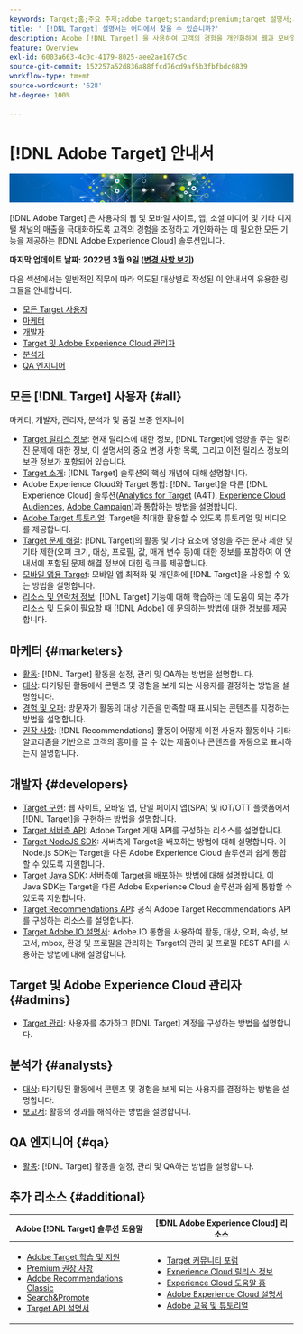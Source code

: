 ```yaml
---
keywords: Target;홈;주요 주제;adobe target;standard;premium;target 설명서;adobe target 설명서;홈
title: ' [!DNL Target] 설명서는 어디에서 찾을 수 있습니까?'
description: Adobe [!DNL Target] 을 사용하여 고객의 경험을 개인화하여 웹과 모바일 사이트, 앱 및 기타 디지털 채널에서 매출을 극대화하는 방법에 대해 알아보십시오.
feature: Overview
exl-id: 6003a663-4c0c-4179-8025-aee2ae107c5c
source-git-commit: 152257a52d836a88ffcd76cd9af5b3fbfbdc0839
workflow-type: tm+mt
source-wordcount: '628'
ht-degree: 100%

---
```


# [!DNL Adobe Target] 안내서

![배너](assets/target-home-banner-simple.png)

[!DNL Adobe Target] 은 사용자의 웹 및 모바일 사이트, 앱, 소셜 미디어 및 기타 디지털 채널의 매출을 극대화하도록 고객의 경험을 조정하고 개인화하는 데 필요한 모든 기능을 제공하는 [!DNL Adobe Experience Cloud] 솔루션입니다.

**마지막 업데이트 날짜: 2022년 3월 9일 ([변경 사항 보기](r-release-notes/doc-change.md))**

다음 섹션에서는 일반적인 직무에 따라 의도된 대상별로 작성된 이 안내서의 유용한 링크들을 안내합니다.

- [모든 Target 사용자](#all)
- [마케터](#marketers)
- [개발자](#developers)
- [Target 및 Adobe Experience Cloud 관리자](#admins)
- [분석가](#analysts)
- [QA 엔지니어](#qa)

## 모든 [!DNL Target] 사용자 {#all}

마케터, 개발자, 관리자, 분석가 및 품질 보증 엔지니어

- [Target 릴리스 정보](r-release-notes/release-notes.md): 현재 릴리스에 대한 정보, [!DNL Target]에 영향을 주는 알려진 문제에 대한 정보, 이 설명서의 중요 변경 사항 목록, 그리고 이전 릴리스 정보의 보관 정보가 포함되어 있습니다.
- [Target 소개](c-intro/intro.md): [!DNL Target] 솔루션의 핵심 개념에 대해 설명합니다.
- Adobe Experience Cloud와 Target 통합: [!DNL Target]을 다른 [!DNL Experience Cloud] 솔루션([Analytics for Target](/help/main/c-integrating-target-with-mac/a4t/a4t.md) (A4T), [Experience Cloud Audiences](/help/main/c-integrating-target-with-mac/mmp.md), [Adobe Campaign](/help/main/c-integrating-target-with-mac/campaign-and-target.md))과 통합하는 방법을 설명합니다.
- [Adobe Target 튜토리얼](https://experienceleague.adobe.com/docs/target-learn/tutorials/overview.html?lang=ko-KR): Target을 최대한 활용할 수 있도록 튜토리얼 및 비디오를 제공합니다.
- [Target 문제 해결](r-troubleshooting-target/troubleshooting-target.md): [!DNL Target]의 활동 및 기타 요소에 영향을 주는 문자 제한 및 기타 제한(오퍼 크기, 대상, 프로필, 값, 매개 변수 등)에 대한 정보를 포함하여 이 안내서에 포함된 문제 해결 정보에 대한 링크를 제공합니다.
- [모바일 앱용 Target](c-target-mobile-app/target-mobile-app.md): 모바일 앱 최적화 및 개인화에 [!DNL Target]을 사용할 수 있는 방법을 설명합니다.
- [리소스 및 연락처 정보](cmp-resources-and-contact-information.md): [!DNL Target] 기능에 대해 학습하는 데 도움이 되는 추가 리소스 및 도움이 필요할 때 [!DNL Adobe] 에 문의하는 방법에 대한 정보를 제공합니다.

## 마케터 {#marketers}

- [활동](c-activities/activities.md): [!DNL Target] 활동을 설정, 관리 및 QA하는 방법을 설명합니다.
- [대상](c-target/target.md): 타기팅된 활동에서 콘텐츠 및 경험을 보게 되는 사용자를 결정하는 방법을 설명합니다.
- [경험 및 오퍼](c-experiences/experiences.md): 방문자가 활동의 대상 기준을 만족할 때 표시되는 콘텐츠를 지정하는 방법을 설명합니다.
- [권장 사항](c-recommendations/recommendations.md): [!DNL Recommendations] 활동이 어떻게 이전 사용자 활동이나 기타 알고리즘을 기반으로 고객의 흥미를 끌 수 있는 제품이나 콘텐츠를 자동으로 표시하는지 설명합니다.

## 개발자 {#developers}

- [Target 구현](c-implementing-target/implementing-target.md): 웹 사이트, 모바일 앱, 단일 페이지 앱(SPA) 및 iOT/OTT 플랫폼에서 [!DNL Target]을 구현하는 방법을 설명합니다.
- [Target 서버측 API](https://developers.adobetarget.com/api/delivery-api/): Adobe Target 게재 API를 구성하는 리소스를 설명합니다.
- [Target NodeJS SDK](https://github.com/adobe/target-nodejs-sdk): 서버측에 Target을 배포하는 방법에 대해 설명합니다. 이 Node.js SDK는 Target을 다른 Adobe Experience Cloud 솔루션과 쉽게 통합할 수 있도록 지원합니다.
- [Target Java SDK](https://github.com/adobe/target-java-sdk): 서버측에 Target을 배포하는 방법에 대해 설명합니다. 이 Java SDK는 Target을 다른 Adobe Experience Cloud 솔루션과 쉽게 통합할 수 있도록 지원합니다.
- [Target Recommendations API](https://developers.adobetarget.com/api/recommendations/): 공식 Adobe Target Recommendations API를 구성하는 리소스를 설명합니다.
- [Target Adobe.IO 설명서](https://developers.adobetarget.com/api/#introduction): Adobe.IO 통합을 사용하여 활동, 대상, 오퍼, 속성, 보고서, mbox, 환경 및 프로필을 관리하는 Target의 관리 및 프로필 REST API를 사용하는 방법에 대해 설명합니다.

## Target 및 Adobe Experience Cloud 관리자 {#admins}

- [Target 관리](administrating-target/administrating-target.md): 사용자를 추가하고 [!DNL Target] 계정을 구성하는 방법을 설명합니다.

## 분석가 {#analysts}

- [대상](c-target/target.md): 타기팅된 활동에서 콘텐츠 및 경험을 보게 되는 사용자를 결정하는 방법을 설명합니다.
- [보고서](c-reports/reports.md): 활동의 성과를 해석하는 방법을 설명합니다.

## QA 엔지니어 {#qa}

- [활동](c-activities/activities.md): [!DNL Target] 활동을 설정, 관리 및 QA하는 방법을 설명합니다.

## 추가 리소스 {#additional}

| Adobe [!DNL Target] 솔루션 도움말 | [!DNL Adobe Experience Cloud] 리소스 |
|--- |--- |
| <ul><li>[Adobe Target 학습 및 지원](https://helpx.adobe.com/kr/support/target.html)</li><li>[Premium 권장 사항](c-recommendations/recommendations.md)</li><li>[Adobe Recommendations Classic](/help/main/assets/adobe-recommendations-classic.pdf)</li><li>[Search&amp;Promote](https://experienceleague.adobe.com/docs/search-promote/using/sp-home.html?lang=ko-KR)</li><li>[Target API 설명서](c-implementing-target/c-api-and-sdk-overview/api-and-sdk-overview.md)</li></ul> | <ul><li>[Target 커뮤니티 포럼](https://forums.adobe.com/community/experience-cloud/marketing-cloud/target)</li><li>[Experience Cloud 릴리스 정보](https://experienceleague.adobe.com/docs/release-notes/experience-cloud/current.html?lang=ko-KR)</li><li>[Experience Cloud 도움말 홈](https://helpx.adobe.com/kr/support/experience-cloud.html)</li><li>[Adobe Experience Cloud 설명서](https://experienceleague.adobe.com/docs/experience-cloud/user-guides/home.html?lang=ko-KR)</li><li>[Adobe 교육 및 튜토리얼](https://helpx.adobe.com/kr/learning.html?promoid=KAUDK)</li></ul> |  |
